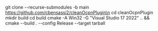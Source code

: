 git clone --recurse-submodules -b main https://github.com/cbensassi2/cleanOcpnPlugin\n
cd cleanOcpnPlugin
mkdir build
cd build
cmake -A Win32 -G "Visual Studio 17 2022" .. && cmake --build . --config Release --target tarball
